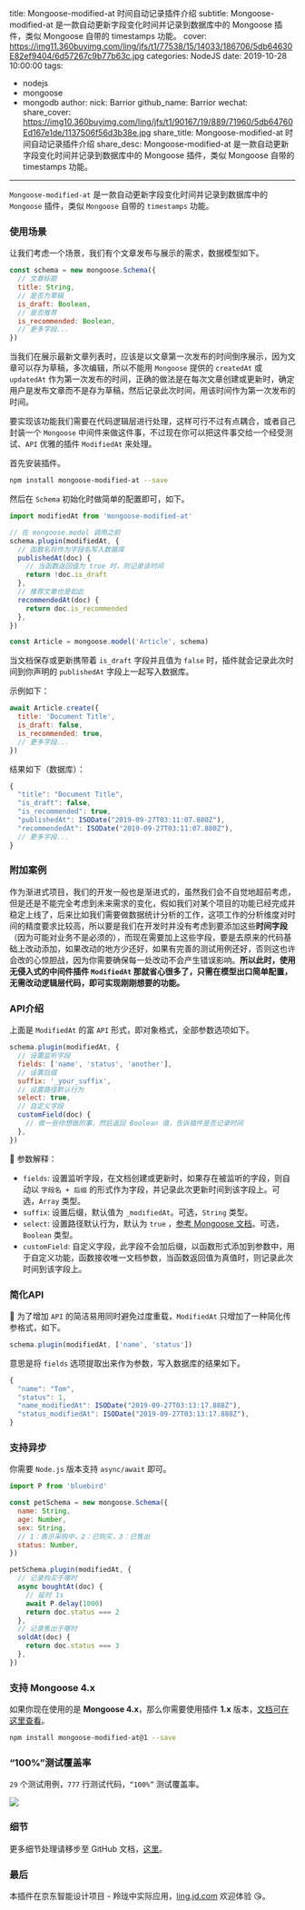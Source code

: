 title: Mongoose-modified-at 时间自动记录插件介绍
subtitle: Mongoose-modified-at 是一款自动更新字段变化时间并记录到数据库中的 Mongoose 插件，类似 Mongoose 自带的 timestamps 功能。
cover: https://img11.360buyimg.com/ling/jfs/t1/77538/15/14033/186706/5db64630E82ef9404/6d57267c9b77b63c.jpg
categories: NodeJS
date: 2019-10-28 10:00:00
tags:
  - nodejs
  - mongoose
  - mongodb
author:
  nick: Barrior
  github_name: Barrior
wechat:
    share_cover: https://img10.360buyimg.com/ling/jfs/t1/90167/19/889/71960/5db64760Ed167e1de/1137506f56d3b38e.jpg
    share_title: Mongoose-modified-at 时间自动记录插件介绍
    share_desc: Mongoose-modified-at 是一款自动更新字段变化时间并记录到数据库中的 Mongoose 插件，类似 Mongoose 自带的 timestamps 功能。

---

`Mongoose-modified-at` 是一款自动更新字段变化时间并记录到数据库中的 `Mongoose` 插件，类似 `Mongoose` 自带的 `timestamps` 功能。

### 使用场景

让我们考虑一个场景，我们有个文章发布与展示的需求，数据模型如下。

```javascript
const schema = new mongoose.Schema({
  // 文章标题
  title: String,
  // 是否为草稿
  is_draft: Boolean,
  // 是否推荐
  is_recommended: Boolean,
  // 更多字段...
})
```

当我们在展示最新文章列表时，应该是以文章第一次发布的时间倒序展示，因为文章可以存为草稿，多次编辑，所以不能用 `Mongoose` 提供的 `createdAt` 或 `updatedAt` 作为第一次发布的时间，正确的做法是在每次文章创建或更新时，确定用户是发布文章而不是存为草稿，然后记录此次时间，用该时间作为第一次发布的时间。

要实现该功能我们需要在代码逻辑层进行处理，这样可行不过有点耦合，或者自己封装一个 `Mongoose` 中间件来做这件事，不过现在你可以把这件事交给一个经受测试、`API` 优雅的插件 `ModifiedAt` 来处理。

首先安装插件。

```bash
npm install mongoose-modified-at --save
```

然后在 `Schema` 初始化时做简单的配置即可，如下。

```javascript
import modifiedAt from 'mongoose-modified-at'

// 在 mongoose.model 调用之前
schema.plugin(modifiedAt, {
  // 函数名将作为字段名写入数据库
  publishedAt(doc) {
    // 当函数返回值为 true 时，则记录该时间
    return !doc.is_draft
  },
  // 推荐文章也是如此
  recommendedAt(doc) {
    return doc.is_recommended
  },
})

const Article = mongoose.model('Article', schema)
```

当文档保存或更新携带着 `is_draft` 字段并且值为 `false` 时，插件就会记录此次时间到你声明的 `publishedAt` 字段上一起写入数据库。

示例如下：

```javascript
await Article.create({
  title: 'Document Title',
  is_draft: false,
  is_recommended: true,
  // 更多字段...
})
```

结果如下（数据库）：

```javascript
{
  "title": "Document Title",
  "is_draft": false,
  "is_recommended": true,
  "publishedAt": ISODate("2019-09-27T03:11:07.880Z"),
  "recommendedAt": ISODate("2019-09-27T03:11:07.880Z"),
  // 更多字段...
}
```

### 附加案例

作为渐进式项目，我们的开发一般也是渐进式的，虽然我们会不自觉地超前考虑，但是还是不能完全考虑到未来需求的变化，假如我们对某个项目的功能已经完成并稳定上线了，后来比如我们需要做数据统计分析的工作，这项工作的分析维度对时间的精度要求比较高，所以要是我们在开发时并没有考虑到要添加这些**时间字段**（因为可能对业务不是必须的），而现在需要加上这些字段，要是去原来的代码基础上改动添加，如果改动的地方少还好，如果有完善的测试用例还好，否则这也许会改的心惊胆战，因为你需要确保每一处改动不会产生错误影响。**所以此时，使用无侵入式的中间件插件 `ModifiedAt` 那就省心很多了，只需在模型出口简单配置，无需改动逻辑层代码，即可实现刚刚想要的功能。** 

### API介绍

上面是 `ModifiedAt` 的富 `API` 形式，即对象格式，全部参数选项如下。

```javascript
schema.plugin(modifiedAt, {
  // 设置监听字段
  fields: ['name', 'status', 'another'],
  // 设置后缀
  suffix: '_your_suffix',
  // 设置路径默认行为
  select: true,
  // 自定义字段
  customField(doc) {
    // 做一些你想做的事，然后返回 Boolean 值，告诉插件是否记录时间
  },
})
```

🍎 参数解释：

- `fields`: 设置监听字段，在文档创建或更新时，如果存在被监听的字段，则自动以 `字段名 + 后缀` 的形式作为字段，并记录此次更新时间到该字段上。可选，`Array` 类型。
- `suffix`: 设置后缀，默认值为 `_modifiedAt`。可选，`String` 类型。
- `select`: 设置路径默认行为，默认为 `true` ，[参考 Mongoose 文档](https://mongoosejs.com/docs/api.html#schematype_SchemaType-select)。可选，`Boolean` 类型。
- `customField`: 自定义字段，此字段不会加后缀，以函数形式添加到参数中，用于自定义功能，函数接收唯一文档参数，当函数返回值为真值时，则记录此次时间到该字段上。


### 简化API

🚀 为了增加  `API`  的简洁易用同时避免过度重载，`ModifiedAt` 只增加了一种简化传参格式，如下。

```javascript
schema.plugin(modifiedAt, ['name', 'status'])
```

意思是将 `fields` 选项提取出来作为参数，写入数据库的结果如下。

```javascript
{
  "name": "Tom",
  "status": 1,
  "name_modifiedAt": ISODate("2019-09-27T03:13:17.888Z"),
  "status_modifiedAt": ISODate("2019-09-27T03:13:17.888Z"),
}
```

### 支持异步

你需要 `Node.js` 版本支持 `async/await` 即可。

```javascript
import P from 'bluebird'

const petSchema = new mongoose.Schema({
  name: String,
  age: Number,
  sex: String,
  // 1：表示采购中，2：已购买，3：已售出
  status: Number,
})

petSchema.plugin(modifiedAt, {
  // 记录购买于哪时
  async boughtAt(doc) {
    // 延时 1s
    await P.delay(1000)
    return doc.status === 2
  },
  // 记录售出于哪时
  soldAt(doc) {
    return doc.status === 3
  },
})
```

### 支持 Mongoose 4.x

如果你现在使用的是 **Mongoose 4.x**，那么你需要使用插件 **1.x** 版本，[文档可在这里查看](https://github.com/Barrior/mongoose-modified-at/blob/compatible-with-4x)。

```bash
npm install mongoose-modified-at@1 --save
```

### “100%”测试覆盖率

`29` 个测试用例，`777` 行测试代码，`“100%”` 测试覆盖率。

![](https://img13.360buyimg.com/ling/jfs/t1/61048/28/14044/35412/5db647e5E3db05e1b/5d33e201a410f809.png)

### 细节

更多细节处理请移步至 GitHub 文档，[这里](https://github.com/Barrior/mongoose-modified-at#细节说明)。

### 最后

本插件在京东智能设计项目 - 羚珑中实际应用，[ling.jd.com](https://ling.jd.com) 欢迎体验 😘。
